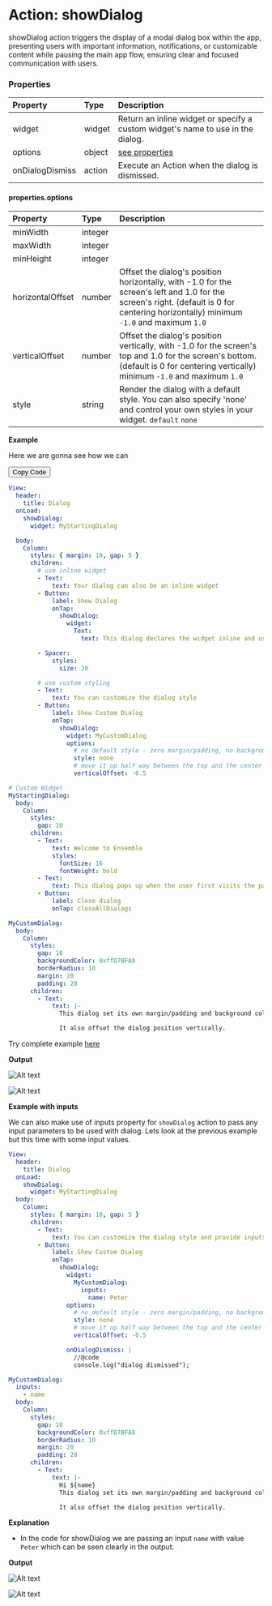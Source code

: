 # Action: showDialog

showDialog action triggers the display of a modal dialog box within the app, presenting users with important information, notifications, or customizable content while pausing the main app flow, ensuring clear and focused communication with users.

### Properties

| Property        | Type   | Description                                                                     |
| :-------------- | :----- | :------------------------------------------------------------------------------ |
| widget          | widget | Return an inline widget or specify a custom widget's name to use in the dialog. |
| options         | object | [see properties](#propertiesoptions)                                            |
| onDialogDismiss | action | Execute an Action when the dialog is dismissed.                                 |

#### properties.options

| Property         | Type    | Description                                                                                                                                                                           |
| :--------------- | :------ | :------------------------------------------------------------------------------------------------------------------------------------------------------------------------------------ |
| minWidth         | integer |                                                                                                                                                                                       |
| maxWidth         | integer |                                                                                                                                                                                       |
| minHeight        | integer |                                                                                                                                                                                       |
| horizontalOffset | number  | Offset the dialog's position horizontally, with -1.0 for the screen's left and 1.0 for the screen's right. (default is 0 for centering horizontally) minimum `-1.0` and maximum `1.0` |
| verticalOffset   | number  | Offset the dialog's position vertically, with -1.0 for the screen's top and 1.0 for the screen's bottom. (default is 0 for centering vertically) minimum `-1.0` and maximum `1.0`     |
| style            | string  | Render the dialog with a default style. You can also specify 'none' and control your own styles in your widget. `default` `none`                                                      |

**Example**

Here we are gonna see how we can

<div class="code-container" markdown=1>
  <button onclick="copyCode()" class="copy-code-button">Copy Code</button>

```yaml
View:
  header:
    title: Dialog
  onLoad:
    showDialog:
      widget: MyStartingDialog

  body:
    Column:
      styles: { margin: 10, gap: 5 }
      children:
        # use inline widget
        - Text:
            text: Your dialog can also be an inline widget
        - Button:
            label: Show Dialog
            onTap:
              showDialog:
                widget:
                  Text:
                    text: This dialog declares the widget inline and uses the default style.

        - Spacer:
            styles:
              size: 20

        # use custom styling
        - Text:
            text: You can customize the dialog style
        - Button:
            label: Show Custom Dialog
            onTap:
              showDialog:
                widget: MyCustomDialog
                options:
                  # no default style - zero margin/padding, no background color
                  style: none
                  # move it up half way between the top and the center of the screen
                  verticalOffset: -0.5

# Custom Widget
MyStartingDialog:
  body:
    Column:
      styles:
        gap: 10
      children:
        - Text:
            text: Welcome to Ensemble
            styles:
              fontSize: 16
              fontWeight: bold
        - Text:
            text: This dialog pops up when the user first visits the page.
        - Button:
            label: Close dialog
            onTap: closeAllDialogs

MyCustomDialog:
  body:
    Column:
      styles:
        gap: 10
        backgroundColor: 0xffD7BFA8
        borderRadius: 10
        margin: 20
        padding: 20
      children:
        - Text:
            text: |-
              This dialog set its own margin/padding and background color.

              It also offset the dialog position vertically.
```

Try complete example [here](https://studio.ensembleui.com/app/e24402cb-75e2-404c-866c-29e6c3dd7992/screen/HRIajN2i8bDDVTL32j8m?propertyPanelEnabled=true&instantPreviewDisabled=false&editorV2Enabled=true)

</div>

**Output**

![Alt text](/actions/image-4.png)

![Alt text](/actions/image-5.png)

**Example with inputs**

We can also make use of inputs property for `showDialog` action to pass any input parameters to be used with dialog. Lets look at the previous example but this time with some input values.

```yaml
View:
  header:
    title: Dialog
  onLoad:
    showDialog:
      widget: MyStartingDialog
  body:
    Column:
      styles: { margin: 10, gap: 5 }
      children:
		- Text:
            text: You can customize the dialog style and provide inputs as well
        - Button:
            label: Show Custom Dialog
            onTap:
              showDialog:
                widget:
                  MyCustomDialog:
                    inputs:
                      name: Peter
                options:
                  # no default style - zero margin/padding, no background color
                  style: none
                  # move it up half way between the top and the center of the screen
                  verticalOffset: -0.5

                onDialogDismiss: |
                  //@code
                  console.log("dialog dismissed");

MyCustomDialog:
  inputs:
    - name
  body:
    Column:
      styles:
        gap: 10
        backgroundColor: 0xffD7BFA8
        borderRadius: 10
        margin: 20
        padding: 20
      children:
        - Text:
            text: |-
              Hi ${name}
              This dialog set its own margin/padding and background color.

              It also offset the dialog position vertically.
```

**Explanation**

- In the code for showDialog we are passing an input `name` with value `Peter` which can be seen clearly in the output.

**Output**

![Alt text](/actions/image-1.png)

![Alt text](/actions/image-3.png)
